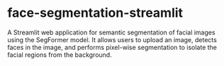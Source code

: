# face-segmentation-streamlit
 A Streamlit web application for semantic segmentation of facial images using the SegFormer model. It allows users to upload an image, detects faces in the image, and performs pixel-wise segmentation to isolate the facial regions from the background.
